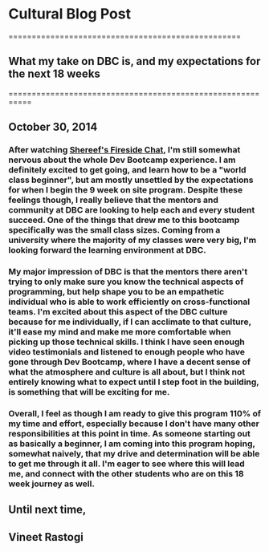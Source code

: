 # Cultural Blog Post
==================================================

## What my take on DBC is, and my expectations for the next 18 weeks
===========================================================

## October 30, 2014

>

### After watching [Shereef's Fireside Chat](http://vimeo.com/85001014), I'm still somewhat nervous about the whole Dev Bootcamp experience. I am definitely excited to get going, and learn how to be a "world class beginner", but am mostly unsettled by the expectations for when I begin the 9 week on site program. Despite these feelings though, I really believe that the mentors and community at DBC are looking to help each and every student succeed. One of the things that drew me to this bootcamp specifically was the small class sizes. Coming from a university where the majority of my classes were very big, I'm looking forward the learning environment at DBC. 

>

### My major impression of DBC is that the mentors there aren't trying to only make sure you know the technical aspects of programming, but help shape you to be an empathetic individual who is able to work efficiently on cross-functional teams. I'm excited about this aspect of the DBC culture because for me individually, if I can acclimate to that culture, it'll ease my mind and make me more comfortable when picking up those technical skills. I think I have seen enough video testimonials and listened to enough people who have gone through Dev Bootcamp, where I have a decent sense of what the atmosphere and culture is all about, but I think not entirely knowing what to expect until I step foot in the building, is something that will be exciting for me. 

>

### Overall, I feel as though I am ready to give this program 110% of my time and effort, especially because I don't have many other responsibilities at this point in time. As someone starting out as basically a beginner, I am coming into this program hoping, somewhat naively, that my drive and determination will be able to get me through it all. I'm eager to see where this will lead me, and connect with the other students who are on this 18 week journey as well. 

>

## Until next time,

>

## Vineet Rastogi
